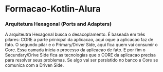 # Formacao-Kotlin-Alura

<h3>Arquitetura Hexagonal (Ports and Adapters)</h3>
<p>A arquiteutra Hexagonal busca o desacoplamento. É baseada em três pilares: CORE a parte prinicpal da aplicacao, aqui oque a aplicacao faz de fato. O segundo pilar e o Primary/Driver Side, aqui fica quem vai consumir o Core. Essa camada inicia o processo da aplicacao de fato. E por fim o Secundary/Drive Side fica as tecnologias que o CORE da aplicacao precisa para resolver seus problemas. Se algo vai ser persistido no banco a Core se comunica com a Driven Side. 
</p>

